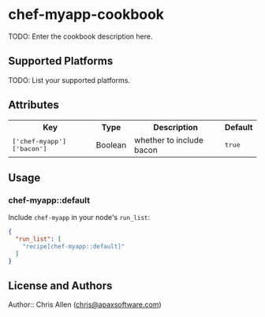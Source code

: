 # chef-myapp-cookbook

TODO: Enter the cookbook description here.

## Supported Platforms

TODO: List your supported platforms.

## Attributes

<table>
  <tr>
    <th>Key</th>
    <th>Type</th>
    <th>Description</th>
    <th>Default</th>
  </tr>
  <tr>
    <td><tt>['chef-myapp']['bacon']</tt></td>
    <td>Boolean</td>
    <td>whether to include bacon</td>
    <td><tt>true</tt></td>
  </tr>
</table>

## Usage

### chef-myapp::default

Include `chef-myapp` in your node's `run_list`:

```json
{
  "run_list": [
    "recipe[chef-myapp::default]"
  ]
}
```

## License and Authors

Author:: Chris Allen (<chris@apaxsoftware.com>)
